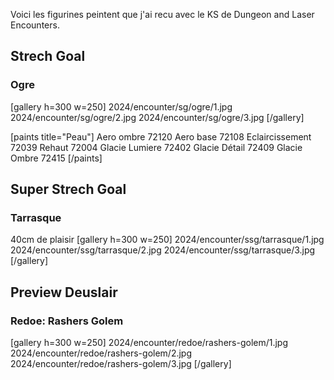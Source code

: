 Voici les figurines peintent que j'ai recu avec le KS de Dungeon and Laser Encounters.

## Strech Goal
### Ogre
[gallery h=300 w=250]
2024/encounter/sg/ogre/1.jpg
2024/encounter/sg/ogre/2.jpg
2024/encounter/sg/ogre/3.jpg
[/gallery]

[paints title="Peau"]
Aero ombre	72120
Aero base	72108
Eclaircissement	72039
Rehaut	72004
Glacie Lumiere	72402
Glacie Détail	72409
Glacie Ombre	72415
[/paints]

## Super Strech Goal
### Tarrasque
40cm de plaisir
[gallery h=300 w=250]
2024/encounter/ssg/tarrasque/1.jpg
2024/encounter/ssg/tarrasque/2.jpg
2024/encounter/ssg/tarrasque/3.jpg
[/gallery]

## Preview Deuslair
### Redoe: Rashers Golem
[gallery h=300 w=250]
2024/encounter/redoe/rashers-golem/1.jpg
2024/encounter/redoe/rashers-golem/2.jpg
2024/encounter/redoe/rashers-golem/3.jpg
[/gallery]

